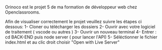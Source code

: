 
Orinoco est le projet 5 de ma formation de développeur web chez Openclassrooms.

Afin de visualiser correctement le projet veuillez suivre les étapes ci dessous:
1- Cloner ou télécharger les dossiers
2- Ouvrir avec votre logiciel de traitement ( vscode ou autres )
3- Ouvrir un nouveau terminal
4- Entrer : cd BACK-END puis node server ( pour lancer l'API)
5- Séléctionner le fichier index.html et au clic droit choisir "Open with Live Server"